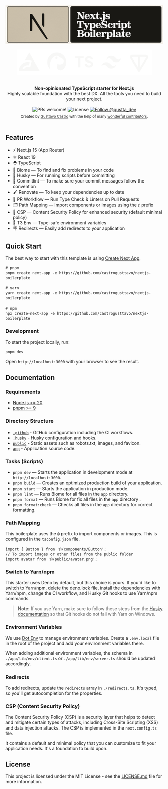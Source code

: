 <p align="center">
    <img src="public/Boilerplate%20banner%20-%2001.jpg" alt="Next.js Boilerplate">
</p>

<p align="center">
    <img src="public/Frameworks.svg" alt="Next.js Boilerplate">
</p>

<br />

<div align="center">
    <div align="center"><strong>Non-opinionated TypeScript starter for Next.js</strong></div>
    <div align="center">Highly scalable foundation with the best DX. All the tools you need to build your next project.</div>
</div>

<br />

<div align="center">
  <img src="https://img.shields.io/static/v1?label=PRs&message=welcome&style=flat-square&color=5e17eb&labelColor=000000" alt="PRs welcome!" />

  <img alt="License" src="https://img.shields.io/github/license/castrogusttavo/nextjs-boilerplate?style=flat-square&color=5e17eb&labelColor=000000">

  <a href="https://x.com/intent/follow?screen_name=gustta_dev">
    <img src="https://img.shields.io/twitter/follow/gustta_dev?style=flat-square&color=5e17eb&labelColor=000000" alt="Follow @gustta_dev" />
  </a>
</div>

<div align="center">
  <sub>Created by <a href="https://x.com/gustta_dev">Gusttavo Castro</a> with the help of many <a href="https://github.com/castrogusttavo/next-boilerplate/graphs/contributors">wonderful contributors</a>.</sub>
</div>

<br />

## Features

- ⚡️ Next.js 15 (App Router)
- ⚛️ React 19
- ⛑ TypeScript
- 📏 Biome — To find and fix problems in your code
- 🐶 Husky — For running scripts before committing
- 🚓 Commitlint — To make sure your commit messages follow the convention
- 🖌 Renovate — To keep your dependencies up to date
- 👷 PR Workflow — Run Type Check & Linters on Pull Requests
- 🗂 Path Mapping — Import components or images using the `@` prefix
- 🔐 CSP — Content Security Policy for enhanced security (default minimal policy)
- 🧳 T3 Env — Type-safe environment variables
- 🪧 Redirects — Easily add redirects to your application

## Quick Start

The best way to start with this template is using [Create Next App](https://nextjs.org/docs/api-reference/create-next-app).

```
# pnpm
pnpm create next-app -e https://github.com/castrogusttavo/nextjs-boilerplate

# yarn
yarn create next-app -e https://github.com/castrogusttavo/nextjs-boilerplate

# npm
npx create-next-app -e https://github.com/castrogusttavo/nextjs-boilerplate
```

### Development

To start the project locally, run:

```bash
pnpm dev
```

Open `http://localhost:3000` with your browser to see the result.

## Documentation

### Requirements

- [Node.js >= 20](https://nodejs.org/)
- [pnpm >= 9](https://pnpm.io/)

### Directory Structure

- [`.github`](.github) - GitHub configuration including the CI workflows.<br>
- [`.husky`](.husky) - Husky configuration and hooks.<br>
- [`public`](./public) - Static assets such as robots.txt, images, and favicon.<br>
- [`app`](./app) - Application source code.<br>

### Tasks (Scripts)

- `pnpm dev` — Starts the application in development mode at `http://localhost:3000`.
- `pnpm build` — Creates an optimized production build of your application.
- `pnpm start` — Starts the application in production mode.
- `pnpm lint` — Runs Biome for all files in the `app` directory.
- `pnpm format` — Runs Biome for fix all files in the `app` directory .
- `pnpm format:check` — Checks all files in the `app` directory for correct formatting.

### Path Mapping

This boilerplate uses the `@` prefix to import components or images. This is configured in the `tsconfig.json` file.

```tsx
import { Button } from '@/components/Button';
// To import images or other files from the public folder
import avatar from '@/public/avatar.png';
```
### Switch to Yarn/npm

This starter uses Deno by default, but this choice is yours. If you'd like to switch to Yarn/npm, delete the deno.lock file, install the dependencies with Yarn/npm, change the CI workflow, and Husky Git hooks to use Yarn/npm commands.

> **Note:** If you use Yarn, make sure to follow these steps from the [Husky documentation](https://typicode.github.io/husky/troubleshoot.html#yarn-on-windows) so that Git hooks do not fail with Yarn on Windows.

### Environment Variables

We use [Dot Env](https://www.npmjs.com/package/dotenv) to manage environment variables. Create a `.env.local` file in the root of the project and add your environment variables there.

When adding additional environment variables, the schema in `./app/lib/env/client.ts` or `./app/lib/env/server.ts` should be updated accordingly.

### Redirects

To add redirects, update the `redirects` array in `./redirects.ts`. It's typed, so you'll get autocompletion for the properties.

### CSP (Content Security Policy)

The Content Security Policy (CSP) is a security layer that helps to detect and mitigate certain types of attacks, including Cross-Site Scripting (XSS) and data injection attacks. The CSP is implemented in the `next.config.ts` file.

It contains a default and minimal policy that you can customize to fit your application needs. It's a foundation to build upon.

## License

This project is licensed under the MIT License - see the [LICENSE.md](LICENSE.md) file for more information.